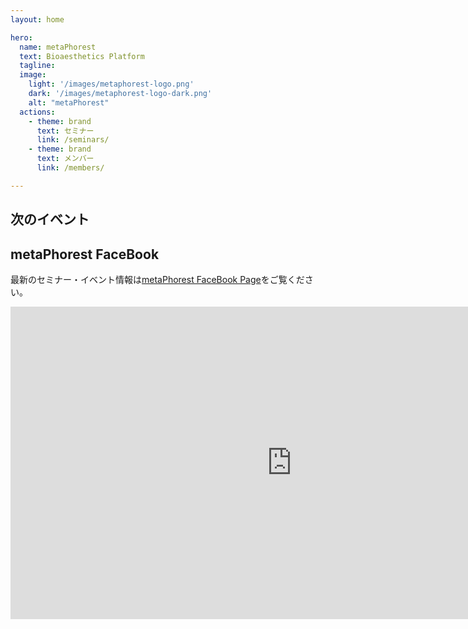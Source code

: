 ```yaml
---
layout: home

hero:
  name: metaPhorest
  text: Bioaesthetics Platform
  tagline:
  image:
    light: '/images/metaphorest-logo.png'
    dark: '/images/metaphorest-logo-dark.png'
    alt: "metaPhorest"
  actions:
    - theme: brand
      text: セミナー
      link: /seminars/
    - theme: brand
      text: メンバー
      link: /members/

---
```


## 次のイベント

<Event
  header = "96th metaPhorest セミナー: 松村寛季＋秋健太郎"
  date = "2024年10月11日（金）19:00 @Waseda TWIns"
  link = "/seminars/096"
  image = "/public/seminars/096/096_preview.jpg"
/>

## metaPhorest FaceBook

最新のセミナー・イベント情報は[metaPhorest FaceBook Page](http://facebook.com/metaphorest.net/)をご覧ください。

<iframe src="https://www.facebook.com/plugins/page.php?href=https%3A%2F%2Fwww.facebook.com%2Fmetaphorest.net&tabs=timeline&width=900&height=500&small_header=false&adapt_container_width=true&hide_cover=false&show_facepile=true&appId=107940335913847" width="900" height="500" style="border:none;overflow:hidden" scrolling="no" frameborder="0" allowfullscreen="true" allow="autoplay; clipboard-write; encrypted-media; picture-in-picture; web-share"></iframe>

